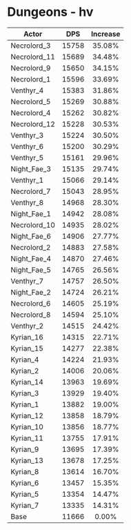 # Dungeons - hv
| Actor | DPS | Increase |
|---|:---:|:---:|
|Necrolord_3|15758|35.08%|
|Necrolord_11|15689|34.48%|
|Necrolord_9|15650|34.15%|
|Necrolord_1|15596|33.69%|
|Venthyr_4|15383|31.86%|
|Necrolord_5|15269|30.88%|
|Necrolord_4|15262|30.82%|
|Necrolord_12|15228|30.53%|
|Venthyr_3|15224|30.50%|
|Venthyr_6|15200|30.29%|
|Venthyr_5|15161|29.96%|
|Night_Fae_3|15135|29.74%|
|Venthyr_1|15066|29.14%|
|Necrolord_7|15043|28.95%|
|Venthyr_8|14968|28.30%|
|Night_Fae_1|14942|28.08%|
|Necrolord_10|14935|28.02%|
|Night_Fae_6|14906|27.77%|
|Necrolord_2|14883|27.58%|
|Night_Fae_4|14870|27.46%|
|Night_Fae_5|14765|26.56%|
|Venthyr_7|14757|26.50%|
|Night_Fae_2|14724|26.21%|
|Necrolord_6|14605|25.19%|
|Necrolord_8|14594|25.10%|
|Venthyr_2|14515|24.42%|
|Kyrian_16|14315|22.71%|
|Kyrian_15|14277|22.38%|
|Kyrian_4|14224|21.93%|
|Kyrian_2|14006|20.06%|
|Kyrian_14|13963|19.69%|
|Kyrian_3|13929|19.40%|
|Kyrian_1|13882|19.00%|
|Kyrian_12|13858|18.79%|
|Kyrian_10|13856|18.77%|
|Kyrian_11|13755|17.91%|
|Kyrian_9|13695|17.39%|
|Kyrian_13|13678|17.25%|
|Kyrian_8|13614|16.70%|
|Kyrian_6|13457|15.35%|
|Kyrian_5|13354|14.47%|
|Kyrian_7|13335|14.31%|
|Base|11666|0.00%|
